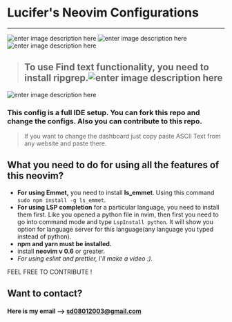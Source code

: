 # Lucifer's Neovim Configurations
-------------------
![enter image description here](https://imgur.com/t5dnsuu.png)
![enter image description here](https://imgur.com/AJbAS7L.png)
![enter image description here](https://imgur.com/Xza3Nas.png)
> ## To use Find text functionality, you need to install ripgrep.![enter image description here](https://imgur.com/FanZl0e.png)
![enter image description here](https://imgur.com/h7ZjDVI.png)
### This config is a full IDE setup.  You can fork this repo and change the configs. Also you can contribute to this repo.

> If you want to change the dashboard just copy paste ASCII Text from any website and paste there.

## What you need to do for using all the features of this neovim?

 - **For using Emmet,** you need to install **ls_emmet**. Using this command `sudo npm install -g ls_emmet`.
 - **For using LSP completion** for a particular language, you need to install them first. Like you opened a python file in nvim, then first you need to go into command mode and type `LspInstall python`. It will show you option for language server for this language(any language you typed instead of python).
 - **npm and yarn must be installed.**
 - install **neovim v 0.6** or greater.
 - *For using eslint and prettier, I'll make a video :).*

FEEL FREE TO   CONTRIBUTE !

## Want to  contact?
#### Here is my email ⟶ sd08012003@gmail.com

